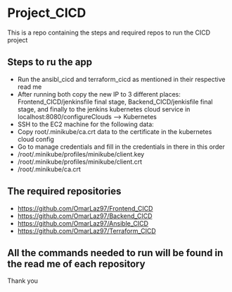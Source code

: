 # Project_CICD
This is a repo containing the steps and required repos to run the CICD project

## Steps to ru the app

- Run the ansibl_cicd and terraform_cicd as mentioned in their respective read me 
- After running both copy the new IP to 3 different places: Frontend_CICD/jenkinsfile final stage, Backend_CICD/jenkisfile final stage, and finally to the jenkins kubernetes cloud service in localhost:8080/configureClouds --> Kubernetes
- SSH to the EC2 machine for the following data:
- Copy root/.minikube/ca.crt data to the certificate in the kubernetes cloud config
- Go to manage credentials and fill in the credentials in there in this order
- /root/.minikube/profiles/minikube/client.key
- /root/.minikube/profiles/minikube/client.crt
- /root/.minikube/ca.crt


## The required repositories

-  https://github.com/OmarLaz97/Frontend_CICD
-  https://github.com/OmarLaz97/Backend_CICD
-  https://github.com/OmarLaz97/Ansible_CICD
-  https://github.com/OmarLaz97/Terraform_CICD 


## All the commands needed to run will be found in the read me of each repository
Thank you



